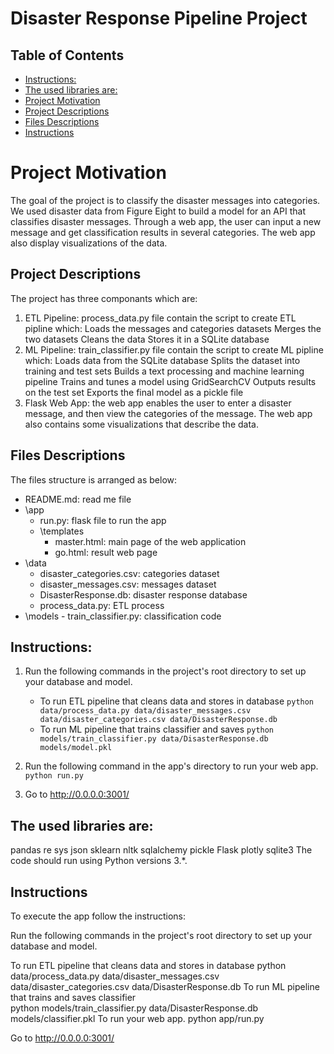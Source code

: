 # Disaster Response Pipeline Project

## Table of Contents
- [Instructions:](#instructions-)
- [The used libraries are:](#the-used-libraries-are-)
- [Project Motivation](#project-motivation)
- [Project Descriptions](#project-descriptions)
- [Files Descriptions](#files-descriptions)
- [Instructions](#instructions)

# Project Motivation
The goal of the project is to classify the disaster messages into categories. We used disaster data from Figure Eight to build a model for an API that classifies disaster messages. Through a web app, the user can input a new message and get classification results in several categories. The web app also display visualizations of the data.

## Project Descriptions
The project has three componants which are:

1. ETL Pipeline: process_data.py file contain the script to create ETL pipline which:
Loads the messages and categories datasets
Merges the two datasets
Cleans the data
Stores it in a SQLite database
2. ML Pipeline: train_classifier.py file contain the script to create ML pipline which:
Loads data from the SQLite database
Splits the dataset into training and test sets
Builds a text processing and machine learning pipeline
Trains and tunes a model using GridSearchCV
Outputs results on the test set
Exports the final model as a pickle file
3. Flask Web App: the web app enables the user to enter a disaster message, and then view the categories of the message.
The web app also contains some visualizations that describe the data.

## Files Descriptions
The files structure is arranged as below:

- README.md: read me file
- \app
	- run.py: flask file to run the app
	- \templates
		- master.html: main page of the web application 
		- go.html: result web page
- \data
	- disaster_categories.csv: categories dataset
	- disaster_messages.csv: messages dataset
	- DisasterResponse.db: disaster response database
	- process_data.py: ETL process
- \models
		- train_classifier.py: classification code
## Instructions:
1. Run the following commands in the project's root directory to set up your database and model.

    - To run ETL pipeline that cleans data and stores in database
        `python data/process_data.py data/disaster_messages.csv data/disaster_categories.csv data/DisasterResponse.db`
    - To run ML pipeline that trains classifier and saves
        `python models/train_classifier.py data/DisasterResponse.db models/model.pkl`

2. Run the following command in the app's directory to run your web app.
    `python run.py`

3. Go to http://0.0.0.0:3001/

## The used libraries are:

pandas
re
sys
json
sklearn
nltk
sqlalchemy
pickle
Flask
plotly
sqlite3
The code should run using Python versions 3.*.


## Instructions
To execute the app follow the instructions:

Run the following commands in the project's root directory to set up your database and model.

To run ETL pipeline that cleans data and stores in database 
python data/process_data.py data/disaster_messages.csv data/disaster_categories.csv data/DisasterResponse.db
To run ML pipeline that trains and saves classifier  
python models/train_classifier.py data/DisasterResponse.db models/classifier.pkl
To run your web app. 
python app/run.py

Go to http://0.0.0.0:3001/
